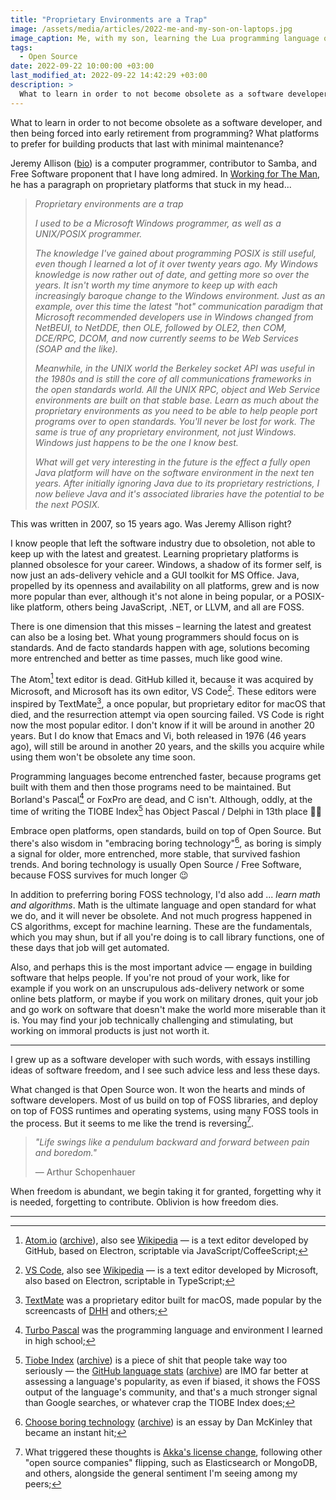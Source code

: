 ```yaml
---
title: "Proprietary Environments are a Trap"
image: /assets/media/articles/2022-me-and-my-son-on-laptops.jpg
image_caption: Me, with my son, learning the Lua programming language on proprietary macOS laptops.
tags:
  - Open Source
date: 2022-09-22 10:00:00 +03:00
last_modified_at: 2022-09-22 14:42:29 +03:00
description: >
  What to learn in order to not become obsolete as a software developer, and then being forced into early retirement from programming? What platforms to prefer for building products that last with minimal maintenance?
---
```


<p class="intro" markdown=1>
What to learn in order to not become obsolete as a software developer, and then being forced into early retirement from programming? What platforms to prefer for building products that last with minimal maintenance?
</p>

Jeremy Allison ([bio](https://en.wikipedia.org/wiki/Jeremy_Allison)) is a computer programmer, contributor to Samba, and Free Software proponent that I have long admired.  In [Working for The Man](https://web.archive.org/web/20150309050037/http://tuxdeluxe.org/node/122), he has a paragraph on proprietary platforms that stuck in my head...

> *Proprietary environments are a trap*
>
> *I used to be a Microsoft Windows programmer, as well as a UNIX/POSIX programmer.*
>
> *The knowledge I've gained about programming POSIX is still useful, even though I learned a lot of it over twenty years ago. My Windows knowledge is now rather out of date, and getting more so over the years. It isn't worth my time anymore to keep up with each increasingly baroque change to the Windows environment. Just as an example, over this time the latest "hot" communication paradigm that Microsoft recommended developers use in Windows changed from NetBEUI, to NetDDE, then OLE, followed by OLE2, then COM, DCE/RPC, DCOM, and now currently seems to be Web Services (SOAP and the like).*
>
> *Meanwhile, in the UNIX world the Berkeley socket API was useful in the 1980s and is still the core of all communications frameworks in the open standards world. All the UNIX RPC, object and Web Service environments are built on that stable base. Learn as much about the proprietary environments as you need to be able to help people port programs over to open standards. You'll never be lost for work. The same is true of any proprietary environment, not just Windows. Windows just happens to be the one I know best.*
>
> *What will get very interesting in the future is the effect a fully open Java platform will have on the software environment in the next ten years. After initially ignoring Java due to its proprietary restrictions, I now believe Java and it's associated libraries have the potential to be the next POSIX.*

This was written in 2007, so 15 years ago. Was Jeremy Allison right?

I know people that left the software industry due to obsoletion, not able to keep up with the latest and greatest. Learning proprietary platforms is planned obsolesce for your career. Windows, a shadow of its former self, is now just an ads-delivery vehicle and a GUI toolkit for MS Office. Java, propelled by its openness and availability on all platforms, grew and is now more popular than ever, although it's not alone in being popular, or a POSIX-like platform, others being JavaScript, .NET, or LLVM, and all are FOSS.

There is one dimension that this misses – learning the latest and greatest can also be a losing bet. What young programmers should focus on is standards. And de facto standards happen with age, solutions becoming more entrenched and better as time passes, much like good wine.

The Atom[^1] text editor is dead. GitHub killed it, because it was acquired by Microsoft, and Microsoft has its own editor, VS Code[^2]. These editors were inspired by TextMate[^3], a once popular, but proprietary editor for macOS that died, and the resurrection attempt via open sourcing failed. VS Code is right now the most popular editor. I don't know if it will be around in another 20 years. But I do know that Emacs and Vi, both released in 1976 (46 years ago), will still be around in another 20 years, and the skills you acquire while using them won't be obsolete any time soon.

Programming languages become entrenched faster, because programs get built with them and then those programs need to be maintained. But Borland's Pascal[^4] or FoxPro are dead, and C isn't. Although, oddly, at the time of writing the TIOBE Index[^5] has Object Pascal / Delphi in 13th place 🤦‍♂️

Embrace open platforms, open standards, build on top of Open Source. But there's also wisdom in "embracing boring technology"[^6], as boring is simply a signal for older, more entrenched, more stable, that survived fashion trends. And boring technology is usually Open Source / Free Software, because FOSS survives for much longer 😉

In addition to preferring boring FOSS technology, I'd also add ... *learn math and algorithms*. Math is the ultimate language and open standard for what we do, and it will never be obsolete. And not much progress happened in CS algorithms, except for machine learning. These are the fundamentals, which you may shun, but if all you're doing is to call library functions, one of these days that job will get automated.

Also, and perhaps this is the most important advice — engage in building software that helps people. If you're not proud of your work, like for example if you work on an unscrupulous ads-delivery network or some online bets platform, or maybe if you work on military drones, quit your job and go work on software that doesn't make the world more miserable than it is. You may find your job technically challenging and stimulating, but working on immoral products is just not worth it.

---

I grew up as a software developer with such words, with essays instilling ideas of software freedom, and I see such advice less and less these days.

What changed is that Open Source won. It won the hearts and minds of software developers. Most of us build on top of FOSS libraries, and deploy on top of FOSS runtimes and operating systems, using many FOSS tools in the process. But it seems to me like the trend is reversing[^7].

> *"Life swings like a pendulum backward and forward between pain and boredom."*
>
> — Arthur Schopenhauer

When freedom is abundant, we begin taking it for granted, forgetting why it is needed, forgetting to contribute. Oblivion is how freedom dies.

---

[^1]: [Atom.io](https://atom.io/) ([archive](https://web.archive.org/web/20220922061411/https://atom.io/)), also see [Wikipedia](https://en.wikipedia.org/wiki/Atom_(text_editor)) — is a text editor developed by GitHub, based on Electron, scriptable via JavaScript/CoffeeScript;
[^2]: [VS Code](https://code.visualstudio.com/), also see [Wikipedia](https://en.wikipedia.org/wiki/Visual_Studio_Code) — is a text editor developed by Microsoft, also based on Electron, scriptable in TypeScript;
[^3]: [TextMate](https://en.wikipedia.org/wiki/TextMate) was a proprietary editor built for macOS, made popular by the screencasts of [DHH](https://en.wikipedia.org/wiki/David_Heinemeier_Hansson) and others;
[^4]: [Turbo Pascal](https://en.wikipedia.org/wiki/Turbo_Pascal) was the programming language and environment I learned in high school;
[^5]: [Tiobe Index](https://www.tiobe.com/tiobe-index/) ([archive](https://web.archive.org/web/20220922063355/https://www.tiobe.com/tiobe-index/)) is a piece of shit that people take way too seriously — the [GitHub language stats](https://madnight.github.io/githut/#/pull_requests/2022/1) ([archive](https://web.archive.org/web/20220909230229/https://madnight.github.io/githut/#/pull_requests/2022/1)) are IMO far better at assessing a language's popularity, as even if biased, it shows the FOSS output of the language's community, and that's a much stronger signal than Google searches, or whatever crap the TIOBE Index does;
[^6]: [Choose boring technology](https://mcfunley.com/choose-boring-technology) ([archive](https://web.archive.org/web/20220922063839/https://mcfunley.com/choose-boring-technology)) is an essay by Dan McKinley that became an instant hit;
[^7]: What triggered these thoughts is [Akka's license change](./2022-09-07-akka-is-moving-away-from-open-source.md), following other "open source companies" flipping, such as Elasticsearch or MongoDB, and others, alongside the general sentiment I'm seeing among my peers;
